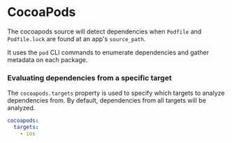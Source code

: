 # CocoaPods

The cocoapods source will detect dependencies when `Podfile` and `Podfile.lock` are found at an app's `source_path`.

It uses the `pod` CLI commands to enumerate dependencies and gather metadata on each package.

### Evaluating dependencies from a specific target

The `cocoapods.targets` property is used to specify which targets to analyze dependencies from. By default, dependencies from all targets will be analyzed.

```yml
cocoapods:
  targets:
    - ios
```